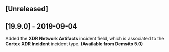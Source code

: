 ## [Unreleased]


## [19.9.0] - 2019-09-04
Added the **XDR Network Artifacts** incident field, which is associated to the **Cortex XDR Incident** incident type. **(Available from Demsito 5.0)**
